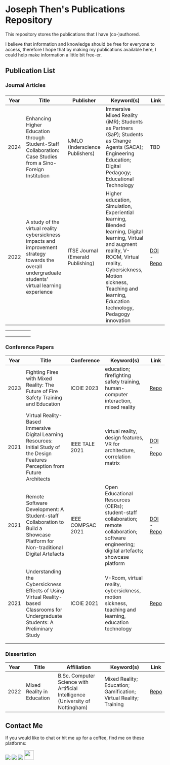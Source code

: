 # Joseph Then's Publications Repository
This repository stores the publications that I have (co-)authored.

I believe that information and knowledge should be free for everyone to access, therefore I hope that by making my publications available here, I could help make information a little bit free-er.

## Publication List
### Journal Articles

### <table>     <thead>         <tr>             <th>Year</th>             <th>Title</th>             <th>Publisher</th>             <th>Keyword(s)</th>             <th>Link</th>         </tr>     </thead>     <tbody>         <tr>             <td>2024</td>             <td>Enhancing Higher Education through Student-Staff Collaboration: Case Studies from a Sino-Foreign Institution</td>             <td>IJMLO (Inderscience Publishers)</td>             <td>Immersive Mixed Reality (iMR); Students as Partners (SaP); Students as Change Agents (SACA); Engineering Education; Digital Pedagogy; Educational Technology</td>             <td>TBD</td>         </tr>         <tr>             <td>2022</td>             <td>A study of the virtual reality cybersickness impacts and improvement strategy towards the overall undergraduate students’ virtual learning experience</td>             <td>ITSE Journal (Emerald Publishing)</td>             <td>Higher education, Simulation, Experiential learning, Blended learning, Digital learning, Virtual and augment reality, V-ROOM, Virtual reality, Cybersickness, Motion sickness, Teaching and learning, Education technology, Pedagogy innovation</td>             <td><a href="https://doi.org/10.1108/ITSE-10-2021-0193">DOI</a> - <a href="https://github.com/josephthen3320/publication-repo/blob/9fefe05d8923d299f98dda91eaa8470f478c3dee/Journal%20Articles/10-1108_ITSE-10-2021-0193.pdf">Repo</a></td>         </tr>     </tbody> </table>

|      |      |      |      |      |
|------|-------|-----------|------------|------|
|      |      |      |      |      |
|      |      |      |      |      |
|      |      |      |      |  |

### Conference Papers
| Year | Title | Conference | Keyword(s) | Link |
|------|-------|------------|------------|------|
| 2023 | Fighting Fires with Mixed Reality: The Future of Fire Safety Training and Education | ICOIE 2023 | education; firefighting safety training, human-computer interaction, mixed reality | [Repo](https://github.com/josephthen3320/publication-repo/blob/62e6ff4523d7b119769417a43ffb5124a1657259/Conference%20Papers/ICOIE2023_Fighting%20Fires%20with%20Mixed%20Reality%20-%20The%20Future%20of%20Fire%20Safety%20Training%20and%20Education.pdf) |
| 2021 | Virtual Reality-Based Immersive Digital Learning Resources: Initial Study of the Design Features Perception from Future Architects | IEEE TALE 2021 | virtual reality, design features, VR for architecture, correlation matrix | [DOI](https://doi.org/10.1109/TALE52509.2021.9678682) - [Repo](https://github.com/josephthen3320/publication-repo/blob/92428dedfb621ab51858258ef895d6ff2b3322f6/Conference%20Papers/TALE2021_VR-Based%20Immersive%20Digital%20Learning%20Resources%20-%20Initial%20Study%20of%20the%20Design%20Features%20Perception%20from%20Future%20Architects.pdf) |
| 2021 | Remote Software Development: A Student-staff Collaboration to Build a Showcase Platform for Non-traditional Digital Artefacts | IEEE COMPSAC 2021 | Open Educational Resources (OERs); student-staff collaboration; remote collaboration; software engineering; digital artefacts; showcase platform | [DOI](https://doi.org/10.1109/COMPSAC51774.2021.00154) - [Repo](https://github.com/josephthen3320/publication-repo/blob/68ace192db761870f778f00dabfa8d76e513397d/Conference%20Papers/COMPSAC2021_Remote%20Software%20Development%20-%20A%20Student-staff%20Collaboration%20to%20Build%20a%20Showcase%20Platform%20for%20Non-traditional%20Digital%20Artefacts.pdf) |
| 2021 | Understanding the Cybersickness Effects of Using Virtual Reality-based Classrooms for Undergraduate Students: A Preliminary Study | ICOIE 2021 | V-Room, virtual reality, cybersickness, motion sickness, teaching and learning, education technology | [Repo](https://github.com/josephthen3320/publication-repo/blob/68ace192db761870f778f00dabfa8d76e513397d/Conference%20Papers/ICOIE2021_Understanding%20the%20Cybersickness%20Effects%20of%20Using%20VR-based%20Classrooms%20for%20UG%20Students%20-%20A%20Preliminary%20Study.pdf) |
|      |                                                              |                   |                                                              |                                                              |
|  |  |  |  |  |

### Dissertation

| Year | Title                      | Affiliation                                                  | Keyword(s)                                                   | Link                                                         |
| ---- | -------------------------- | ------------------------------------------------------------ | ------------------------------------------------------------ | ------------------------------------------------------------ |
| 2022 | Mixed Reality in Education | B.Sc. Computer Science with Artificial Intelligence (University of Nottingham) | Mixed Reality; Education; Gamification; Virtual Reality; Training | [Repo](https://github.com/josephthen3320/publication-repo/blob/fc05a90cb46e02aac05c7afb71f69642c83167fc/Thesis-Dissertation/JT_dissertation_2022.pdf) |



## Contact Me

If you would like to chat or hit me up for a coffee, find me on these platforms:

<a href="mailto:josephthenara@outlook.com"><img src="https://img.shields.io/badge/Microsoft_Outlook-0078D4?style=for-the-badge&logo=microsoft-outlook&logoColor=white"></a>
<a href="https://www.linkedin.com/in/josephthenara"><img src="https://img.shields.io/badge/LinkedIn-0077B5?style=for-the-badge&logo=linkedin&logoColor=white"></a>
<a href="https://instagram.com/josephthen3320"><img src="https://img.shields.io/badge/Instagram-E4405F?style=for-the-badge&logo=instagram&logoColor=white"></a>
<a href="https://orcid.org/0000-0002-7584-0245"><img src="https://upload.wikimedia.org/wikipedia/commons/0/06/ORCID_iD.svg" width="30px"></a>
